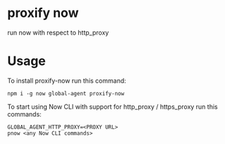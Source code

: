 # proxify now
run now with respect to http_proxy

# Usage

To install proxify-now run this command:

```
npm i -g now global-agent proxify-now
```

To start using Now CLI with support for http_proxy / https_proxy run this commands:

```
GLOBAL_AGENT_HTTP_PROXY=<PROXY URL>
pnow <any Now CLI commands>
```
